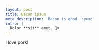 ```yaml
---
layout: post
title: Bacon ipsum
meta_description: 'Bacon is good. :yum:'
intro: |
  Dolor **sit** amet. 💁‍♂️
---
```


I love pork!
